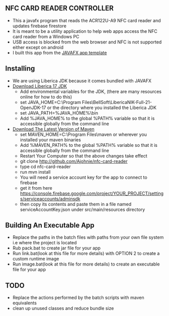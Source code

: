   ## NFC CARD READER CONTROLLER
- This a javafx program that reads the ACR122U-A9 NFC card reader and updates firebase firestore
- It is meant to be a utility application to help web apps access the NFC card reader from a Windows PC
- USB access is blocked from the web browser and NFC is not supported either except on android 
- I built this app from the [JAVAFX app template](https://github.com/Ajohnie/nfc-card-reader)

Installing
----------
- We are using Liberica JDK because it comes bundled with JAVAFX
- [Download Liberica 17 JDK](https://bell-sw.com/pages/liberica-native-image-kit/) 
  - Add environmental variables for the JDK, (there are many resources online for how to do this)
  - set JAVA_HOME=C:\Program Files\BellSoft\LibericaNIK-Full-21-OpenJDK-17 or the directory where you installed the Liberica JDK
  - set JAVA_PATH=%JAVA_HOME%\bin
  - Add %JAVA_HOME% to the global %PATH% variable so that it is accessible globally from the command line
- [Download The Latest Version of Maven](https://maven.apache.org/download.cgi)
  - set MAVEN_HOME=C:\Program Files\maven or wherever you installed your maven binaries
  - Add %MAVEN_PATH% to the global %PATH% variable so that it is accessible globally from the command line
  - Restart Your Computer so that the above changes take effect
  - git clone http://github.com/Ajohnie/nfc-card-reader
  - type cd nfc-card-reader
  - run mvn install
  - You will need a service account key for the app to connect to firebase
  - get it from here https://console.firebase.google.com/project/YOUR_PROJECT/settings/serviceaccounts/adminsdk
  - then copy its contents and paste them in a file named  serviceAccountKey.json under src/main/resources directory
  
Building An Executable App
----------
- Replace the paths in the batch files with paths from your own file system i.e where the project is located 
- Rub pack.bat to create jar file for your app
- Run link.bat(look at this file for more details) with OPTION 2 to create a custom runtime image
- Run image.bat(look at this file for more details) to create an executable file for your app

TODO
----------
- Replace the actions performed by the batch scripts with maven equivalents
- clean up unused classes and reduce bundle size
